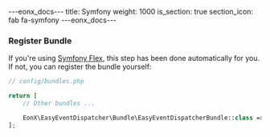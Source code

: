 ---eonx_docs---
title: Symfony
weight: 1000
is_section: true
section_icon: fab fa-symfony
---eonx_docs---

### Register Bundle

If you're using [Symfony Flex][1], this step has been done automatically for you. If not, you can register the bundle
yourself:

```php
// config/bundles.php

return [
    // Other bundles ...

    EonX\EasyEventDispatcher\Bundle\EasyEventDispatcherBundle::class => ['all' => true],
];
```

[1]: https://symfony.com/doc/current/setup/flex.html
